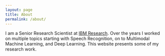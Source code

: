 ```yaml
---
layout: page
title: About
permalink: /about/
---
```


I am a Senior Research Scientist at [IBM Research](https://www.research.ibm.com/).
Over the years I worked on multiple topics starting with Speech Recognition, on to Multimodal Machine Learning, and Deep Learning.
This website presents some of my research work.
